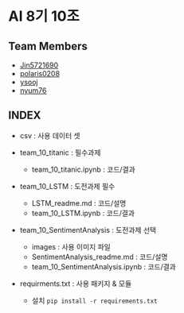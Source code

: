 # AI 8기 10조
## Team Members
- [Jin5721690](https://github.com/Jin5721690)
- [polaris0208](https://github.com/polaris0208)
- [ysooj](https://github.com/ysooj)
- [nyum76](https://github.com/nyum76)

## INDEX
- csv : 사용 데이터 셋

- team_10_titanic : 필수과제
  - team_10_titanic.ipynb : 코드/결과

- team_10_LSTM : 도전과제 필수
  - LSTM_readme.md : 코드/설명
  - team_10_LSTM.ipynb : 코드/결과

- team_10_SentimentAnalysis : 도전과제 선택
  - images : 사용 이미지 파일
  - SentimentAnalysis_readme.md : 코드/설명
  - team_10_SentimentAnalysis.ipynb : 코드/결과
  
- requirments.txt : 사용 패키지 & 모듈
  - 설치 `pip install -r requirements.txt`



